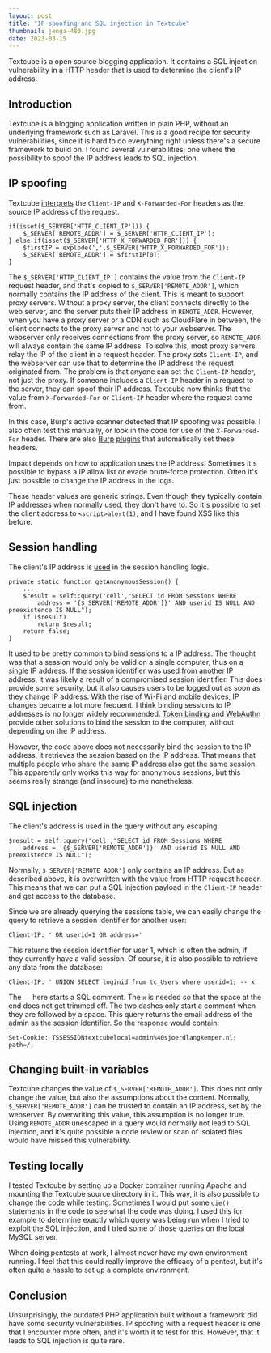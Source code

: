 ```yaml
---
layout: post
title: "IP spoofing and SQL injection in Textcube"
thumbnail: jenga-480.jpg
date: 2023-03-15
---
```


Textcube is a open source blogging application. It contains a SQL injection vulnerability in a HTTP header that is used to determine the client's IP address.

<!-- Photo source: https://pixabay.com/nl/photos/jenga-evenwicht-gevoeligheid-1941500/?download -->

## Introduction

Textcube is a blogging application written in plain PHP, without an underlying framework such as Laravel. This is a good recipe for security vulnerabilities, since it is hard to do everything right unless there's a secure framework to build on. I found several vulnerabilities; one where the possibility to spoof the IP address leads to SQL injection.

## IP spoofing

Textcube [interprets](https://github.com/Needlworks/Textcube/blob/69a531543597b4c73255d3f175a6248ccb69fdf5/framework/boot/00-UnifiedEnvironment.php#L48-L53) the `Client-IP` and `X-Forwarded-For` headers as the source IP address of the request.

```
if(isset($_SERVER['HTTP_CLIENT_IP'])) {
	$_SERVER['REMOTE_ADDR'] = $_SERVER['HTTP_CLIENT_IP'];
} else if(isset($_SERVER['HTTP_X_FORWARDED_FOR'])) {
	$firstIP = explode(',',$_SERVER['HTTP_X_FORWARDED_FOR']);
	$_SERVER['REMOTE_ADDR'] = $firstIP[0];
}
```

The `$_SERVER['HTTP_CLIENT_IP']` contains the value from the `Client-IP` request header, and that's copied to `$_SERVER['REMOTE_ADDR']`, which normally contains the IP address of the client. This is meant to support proxy servers. Without a proxy server, the client connects directly to the web server, and the server puts their IP address in `REMOTE_ADDR`. However, when you have a proxy server or a CDN such as CloudFlare in between, the client connects to the proxy server and not to your webserver. The webserver only receives connections from the proxy server, so `REMOTE_ADDR` will always contain the same IP address. To solve this, most proxy servers relay the IP of the client in a request header. The proxy sets `Client-IP`, and the webserver can use that to determine the IP address the request originated from. The problem is that anyone can set the `Client-IP` header, not just the proxy. If someone includes a `Client-IP` header in a request to the server, they can spoof their IP address. Textcube now thinks that the value from `X-Forwarded-For` or `Client-IP` header where the request came from.

In this case, Burp's active scanner detected that IP spoofing was possible. I also often test this manually, or look in the code for use of the `X-Forwarded-For` header. There are also [Burp](https://portswigger.net/bappstore/3a656c1be14148c6bf95642af42eb854) [plugins](https://portswigger.net/bappstore/ae2611da3bbc4687953a1f4ba6a4e04c) that automatically set these headers.

Impact depends on how to application uses the IP address. Sometimes it's possible to bypass a IP allow list or evade brute-force protection. Often it's just possible to change the IP address in the logs.

These header values are generic strings. Even though they typically contain IP addresses when normally used, they don't have to. So it's possible to set the client address to `<script>alert(1)`, and I have found XSS like this before.

## Session handling

The client's IP address is [used](https://github.com/Needlworks/Textcube/blob/69a531543597b4c73255d3f175a6248ccb69fdf5/framework/legacy/Textcube.Control.Session.php#L109-L116) in the session handling logic.

```
private static function getAnonymousSession() {
    ...
    $result = self::query('cell',"SELECT id FROM Sessions WHERE 
        address = '{$_SERVER['REMOTE_ADDR']}' AND userid IS NULL AND preexistence IS NULL");
    if ($result)
        return $result;
    return false;
}
```

It used to be pretty common to bind sessions to a IP address. The thought was that a session would only be valid on a single computer, thus on a single IP address. If the session identifier was used from another IP address, it was likely a result of a compromised session identifier. This does provide some security, but it also causes users to be logged out as soon as they change IP address. With the rise of Wi-Fi and mobile devices, IP changes became a lot more frequent. I think binding sessions to IP addresses is no longer widely recommended. [Token binding](/2017/07/05/prevent-session-hijacking-with-token-binding/) and [WebAuthn](https://en.wikipedia.org/wiki/WebAuthn) provide other solutions to bind the session to the computer, without depending on the IP address.

However, the code above does not necessarily bind the session to the IP address, it retrieves the session based on the IP address. That means that multiple people who share the same IP address also get the same session. This apparently only works this way for anonymous sessions, but this seems really strange (and insecure) to me nonetheless.

## SQL injection

The client's address is used in the query without any escaping. 

```
$result = self::query('cell',"SELECT id FROM Sessions WHERE 
    address = '{$_SERVER['REMOTE_ADDR']}' AND userid IS NULL AND preexistence IS NULL");
```

Normally, `$_SERVER['REMOTE_ADDR']` only contains an IP address. But as described above, it is overwritten with the value from HTTP request header. This means that we can put a SQL injection payload in the `Client-IP` header and get access to the database.

Since we are already querying the sessions table, we can easily change the query to retrieve a session identifier for another user:

    Client-IP: ' OR userid=1 OR address='

This returns the session identifier for user 1, which is often the admin, if they currently have a valid session. Of course, it is also possible to retrieve any data from the database:

    Client-IP: ' UNION SELECT loginid from tc_Users where userid=1; -- x

The ```--``` here starts a SQL comment. The `x` is needed so that the space at the end does not get trimmed off. The two dashes only start a comment when they are followed by a space. This query returns the email address of the admin as the session identifier. So the response would contain:

    Set-Cookie: TSSESSIONtextcubelocal=admin%40sjoerdlangkemper.nl; path=/; 

## Changing built-in variables

Textcube changes the value of `$_SERVER['REMOTE_ADDR']`. This does not only change the value, but also the assumptions about the content. Normally, `$_SERVER['REMOTE_ADDR']` can be trusted to contain an IP address, set by the webserver. By overwriting this value, this assumption is no longer true. Using `REMOTE_ADDR` unescaped in a query would normally not lead to SQL injection, and it's quite possible a code review or scan of isolated files would have missed this vulnerability.

## Testing locally

I tested Textcube by setting up a Docker container running Apache and mounting the Textcube source directory in it. This way, it is also possible to change the code while testing. Sometimes I would put some `die()` statements in the code to see what the code was doing. I used this for example to determine exactly which query was being run when I tried to exploit the SQL injection, and I tried some of those queries on the local MySQL server.

When doing pentests at work, I almost never have my own environment running. I feel that this could really improve the efficacy of a pentest, but it's often quite a hassle to set up a complete environment.

## Conclusion

Unsurprisingly, the outdated PHP application built without a framework did have some security vulnerabilities. IP spoofing with a request header is one that I encounter more often, and it's worth it to test for this. However, that it leads to SQL injection is quite rare.
